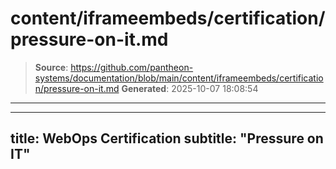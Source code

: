 # content/iframeembeds/certification/pressure-on-it.md

> **Source**: https://github.com/pantheon-systems/documentation/blob/main/content/iframeembeds/certification/pressure-on-it.md
> **Generated**: 2025-10-07 18:08:54

---

---
title: WebOps Certification
subtitle: "Pressure on IT"
---

<Partial file="certification-guide/pressure-on-it.md" />
